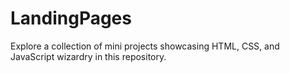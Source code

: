 # LandingPages
Explore a collection of mini projects showcasing HTML, CSS, and JavaScript wizardry in this repository.
